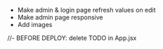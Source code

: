 - Make admin & login page refresh values on edit
- Make admin page responsive
- Add images

//- BEFORE DEPLOY: delete TODO in App.jsx